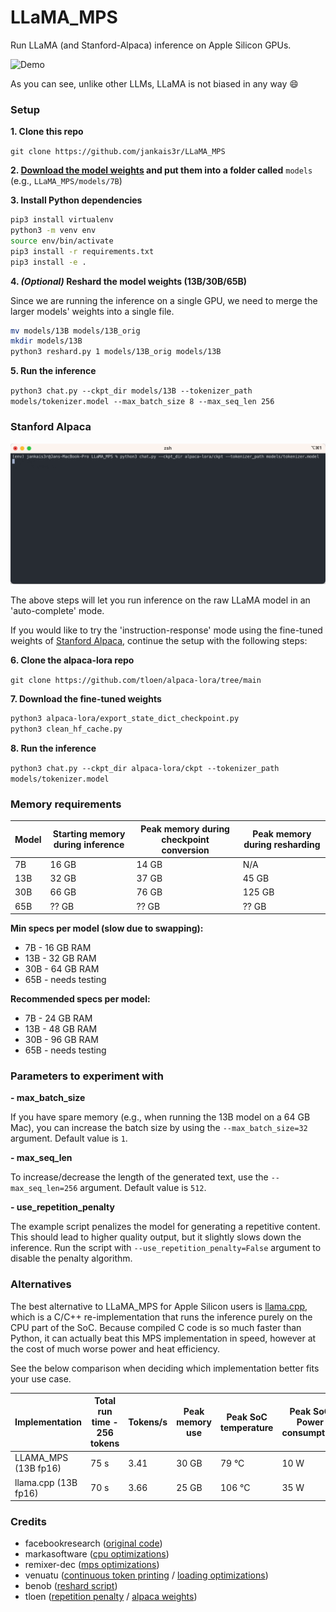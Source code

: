 # LLaMA_MPS
Run LLaMA (and Stanford-Alpaca) inference on Apple Silicon GPUs.

![Demo](demo.gif)

As you can see, unlike other LLMs, LLaMA is not biased in any way 😄

### Setup

**1. Clone this repo**

`git clone https://github.com/jankais3r/LLaMA_MPS`

**2. [Download the model weights](https://github.com/facebookresearch/llama/pull/73/files#diff-b335630551682c19a781afebcf4d07bf978fb1f8ac04c6bf87428ed5106870f5R4) and put them into a folder called** `models` (e.g., `LLaMA_MPS/models/7B`)

**3. Install Python dependencies**

```bash
pip3 install virtualenv
python3 -m venv env
source env/bin/activate
pip3 install -r requirements.txt
pip3 install -e .
```

**4. _(Optional)_ Reshard the model weights (13B/30B/65B)**

Since we are running the inference on a single GPU, we need to merge the larger models' weights into a single file.

```bash
mv models/13B models/13B_orig
mkdir models/13B
python3 reshard.py 1 models/13B_orig models/13B
```

**5. Run the inference**

`python3 chat.py --ckpt_dir models/13B --tokenizer_path models/tokenizer.model --max_batch_size 8 --max_seq_len 256`

### Stanford Alpaca

![Alpaca demo](alpaca.gif)

The above steps will let you run inference on the raw LLaMA model in an 'auto-complete' mode.

If you would like to try the 'instruction-response' mode using the fine-tuned weights of [Stanford Alpaca](https://github.com/tatsu-lab/stanford_alpaca), continue the setup with the following steps:

**6. Clone the alpaca-lora repo**

`git clone https://github.com/tloen/alpaca-lora/tree/main`

**7. Download the fine-tuned weights**

```bash
python3 alpaca-lora/export_state_dict_checkpoint.py
python3 clean_hf_cache.py
```

**8. Run the inference**

`python3 chat.py --ckpt_dir alpaca-lora/ckpt --tokenizer_path models/tokenizer.model`

### Memory requirements

| Model | Starting memory during inference | Peak memory during checkpoint conversion | Peak memory during resharding |
| ------------- | ------------- | ------------- | ------------- |
| 7B | 16 GB | 14 GB | N/A |
| 13B | 32 GB | 37 GB | 45 GB |
| 30B | 66 GB | 76 GB | 125 GB |
| 65B | ?? GB | ?? GB | ?? GB |

**Min specs per model (slow due to swapping):**

* 7B - 16 GB RAM
* 13B - 32 GB RAM
* 30B - 64 GB RAM
* 65B - needs testing

**Recommended specs per model:**

* 7B - 24 GB RAM
* 13B - 48 GB RAM
* 30B - 96 GB RAM
* 65B - needs testing

### Parameters to experiment with
**- max_batch_size**

If you have spare memory (e.g., when running the 13B model on a 64 GB Mac), you can increase the batch size by using the `--max_batch_size=32` argument. Default value is `1`.

**- max_seq_len**

To increase/decrease the length of the generated text, use the `--max_seq_len=256` argument. Default value is `512`.

**- use_repetition_penalty**

The example script penalizes the model for generating a repetitive content. This should lead to higher quality output, but it slightly slows down the inference. Run the script with `--use_repetition_penalty=False` argument to disable the penalty algorithm.

### Alternatives

The best alternative to LLaMA_MPS for Apple Silicon users is [llama.cpp](https://github.com/ggerganov/llama.cpp), which is a C/C++ re-implementation that runs the inference purely on the CPU part of the SoC. Because compiled C code is so much faster than Python, it can actually beat this MPS implementation in speed, however at the cost of much worse power and heat efficiency.

See the below comparison when deciding which implementation better fits your use case.

| Implementation | Total run time - 256 tokens | Tokens/s | Peak memory use | Peak SoC temperature | Peak SoC Power consumption | Tokens per 1 Wh |
| -------------- | ------------------------------- | ----------------------------- | ------------- | ------------------------- | ------------------------------ | --------------------------- |
| LLAMA_MPS (13B fp16) | 75 s | 3.41 | 30 GB | 79 °C | 10 W | 1,228.80 |
| llama.cpp (13B fp16) | 70 s | 3.66 | 25 GB | 106 °C | 35 W | 376.16 |

### Credits

- facebookresearch ([original code](https://github.com/facebookresearch/llama))
- markasoftware ([cpu optimizations](https://github.com/markasoftware/llama-cpu))
- remixer-dec ([mps optimizations](https://github.com/remixer-dec/llama-mps))
- venuatu ([continuous token printing](https://github.com/venuatu/llama/commit/25c84973f71877677547453dab77eeaea9a86376) / [loading optimizations](https://github.com/venuatu/llama/commit/0d2bb5a552114b69db588175edd3e55303f029be))
- benob ([reshard script](https://gist.github.com/benob/4850a0210b01672175942203aa36d300))
- tloen ([repetition penalty](https://github.com/tloen/llama-int8) / [alpaca weights](https://github.com/tloen/alpaca-lora))
